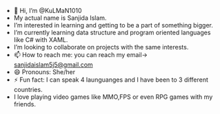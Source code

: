 - 👋 Hi, I’m @KuLMaN1010
- My actual name is Sanjida Islam.
- I’m interested in learning and getting to be a part of something bigger.
- I’m currently learning data structure and program oriented languages like C# with XAML.
- I’m looking to collaborate on projects with the same interests.
- 📫 How to reach me: you can reach my email-> sanjidaislam5j5@gmail.com
- 😄 Pronouns: She/her
- ⚡ Fun fact: I can speak 4 launguanges and I have been to 3 different countries.
- I love playing video games like MMO,FPS or even RPG games with my friends.

<!---
KuLMaN1010/KuLMaN1010 is a ✨ special ✨ repository because its `README.md` (this file) appears on your GitHub profile.
You can click the Preview link to take a look at your changes.
--->
